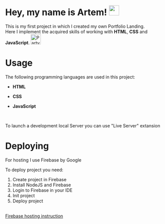 <h1>Hey, my name is Artem! <img src="https://github.com/blackcater/blackcater/raw/main/images/Hi.gif" height="32"/></h1>
<p>This is my first project in which I created my own Portfolio Landing. <br>
Here I implement the acquired skills of working with <b>HTML</b>, <b>CSS</b> and <b>JavaScript</b>. <img src="https://raw.githubusercontent.com/Tarikul-Islam-Anik/Animated-Fluent-Emojis/master/Emojis/Activities/Party%20Popper.png" alt="Party Popper" width="32" height="32" /></p>
<h1>Usage</h1>
<p>The following programming languages are used in this project:</p>
<ul>
<li><p><b>HTML</b></p></li>
<li><p><b>CSS</b></p></li>
<li><p><b>JavaScript</b></p></li>
</ul><br>
<p>To launch a development local Server you can use "Live Server" extansion</p>

<h1>Deploying</h1>
<p>For hosting I use Firebase by Google</p>
<p>To deploy project you need:</p>
<ol>
<li>Create project in Firebase</li>
<li>Install NodeJS and Firebase</li>
<li>Login to Firebase in your IDE</li>
<li>Init project</li>
<li>Deploy project</li>
</ol><br>
<a href="https://firebase.google.com/docs/hosting?hl=en&authuser=1">Firebase hosting instruction</a>
